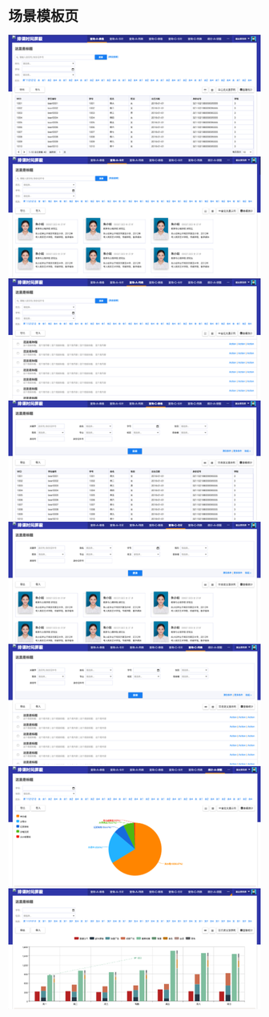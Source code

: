 # 场景模板页

![](/assets/Snip20170316_7.png)![](/assets/Snip20170316_8.png)![](/assets/Snip20170316_9.png)![](/assets/Snip20170316_10.png)![](/assets/Snip20170316_11.png)![](/assets/Snip20170316_12.png)![](/assets/Snip20170316_14.png)![](/assets/Snip20170316_15.png)

